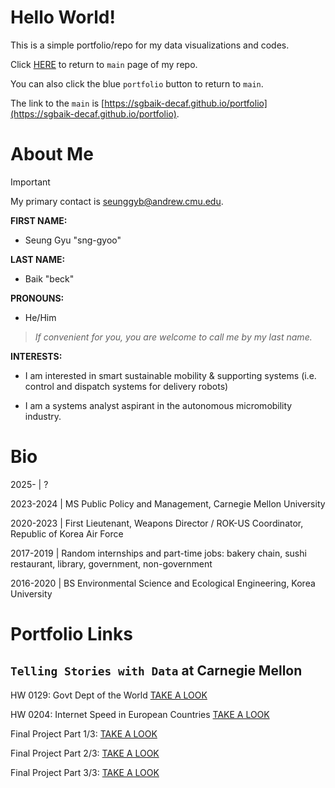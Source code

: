 # Hello World!

This is a simple portfolio/repo for my data visualizations and codes.

Click [HERE](https://sgbaik-decaf.github.io/portfolio) to return to `main` page of my repo.

You can also click the blue `portfolio` button to return to `main`.

The link to the `main` is [https://sgbaik-decaf.github.io/portfolio](https://sgbaik-decaf.github.io/portfolio).

# About Me

> [!IMPORTANT]
> My primary contact is seunggyb@andrew.cmu.edu.

**FIRST NAME:**
- Seung Gyu "sng-gyoo"

**LAST NAME:**
- Baik "beck"

**PRONOUNS:**
- He/Him

> *If convenient for you, you are welcome to call me by my last name.*

**INTERESTS:**

- I am interested in smart sustainable mobility & supporting systems (i.e. control and dispatch systems for delivery robots)

- I am a systems analyst aspirant in the autonomous micromobility industry.

# Bio

2025-     | ?

2023-2024 | MS Public Policy and Management, Carnegie Mellon University

2020-2023 | First Lieutenant, Weapons Director / ROK-US Coordinator, Republic of Korea Air Force

2017-2019 | Random internships and part-time jobs: bakery chain, sushi restaurant, library, government, non-government

2016-2020 | BS Environmental Science and Ecological Engineering, Korea University

# Portfolio Links

## `Telling Stories with Data` at Carnegie Mellon

HW 0129: Govt Dept of the World [TAKE A LOOK](https://sgbaik-decaf.github.io/portfolio/govtdept_2021.html)

HW 0204: Internet Speed in European Countries [TAKE A LOOK](https://sgbaik-decaf.github.io/portfolio/EU_internet_speed.html)

Final Project Part 1/3: [TAKE A LOOK](https://sgbaik-decaf.github.io/portfolio/94870_final_proj.html)

Final Project Part 2/3: [TAKE A LOOK](https://sgbaik-decaf.github.io/portfolio/94870_final_proj_2.html)

Final Project Part 3/3: [TAKE A LOOK](https://sgbaik-decaf.github.io/portfolio/94870_final_proj_3.html)
